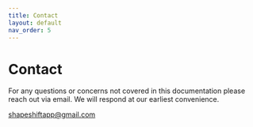 ```yaml
---
title: Contact
layout: default
nav_order: 5
---
```


# Contact

For any questions or concerns not covered in this documentation please reach out via email. We will respond at our earliest convenience.

<a href="mailto:shapeshiftapp@gmail.com">shapeshiftapp@gmail.com</a>
